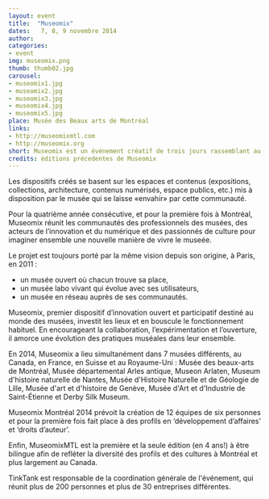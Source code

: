 ```yaml
---
layout: event
title:  "Museomix"
dates:   7, 8, 9 novembre 2014
author: 
categories:
- event
img: museomix.png
thumb: thumb02.jpg
carousel:
- museomix1.jpg
- museomix2.jpg
- museomix3.jpg
- museomix4.jpg
- museomix5.jpg
place: Musée des Beaux arts de Montréal
links: 
- http://museomixmtl.com
- http://museomix.org
short: Museomix est un événement créatif de trois jours rassemblant au coeur d’un musée des professionnels aux profils variés pour concevoir et prototyper de nouvelles expériences muséales mêlant interactivité et solutions numériques. 
credits: éditions précedentes de Museomix 
---
```

Les dispositifs créés se basent sur les espaces et contenus (expositions, collections, architecture, contenus numérisés, espace publics, etc.) mis à disposition par le musée qui se laisse «envahir» par cette communauté. 

Pour la quatrième année consécutive, et pour la première fois à Montréal, Museomix réunit les communautés des professionnels des musées, des acteurs de l’innovation et du numérique et des passionnés de culture pour imaginer ensemble une nouvelle manière de vivre le museée.

Le projet est toujours porté par la même vision depuis son origine, à Paris, en 2011 :

- un musée ouvert où chacun trouve sa place,
- un musée labo vivant qui évolue avec ses utilisateurs,
- un musée en réseau auprès de ses communautés.

Museomix, premier dispositif d’innovation ouvert et participatif destiné au monde des musées, investit les lieux et en bouscule le fonctionnement habituel. En encourageant la collaboration, l’expérimentation et l’ouverture, il amorce une évolution des pratiques muséales dans leur ensemble.

En 2014, Museomix a lieu simultanément dans 7 musées différents, au Canada, en France, en Suisse et au Royaume-Uni : Musée des beaux-arts de Montréal, Musée départemental Arles antique, Museon Arlaten, Museum d'histoire naturelle de Nantes, Musée d'Histoire Naturelle et de Géologie de Lille, Musée d'art et d'histoire de Genève, Musée d'Art et d'Industrie de Saint-Étienne et Derby Silk Museum.
 
Museomix Montréal 2014 prévoit la création de 12 équipes de six personnes et pour la première fois fait place à des profils en ‘développement d’affaires’ et ‘droits d’auteur’.

Enfin, MuseomixMTL est la première et la seule édition (en 4 ans!) à être bilingue afin de refléter la diversité des profils et des cultures à Montréal et plus largement au Canada.

TinkTank est responsable de la coordination générale de l'événement, qui réunit plus de 200 personnes et plus de 30 entreprises différentes.  
